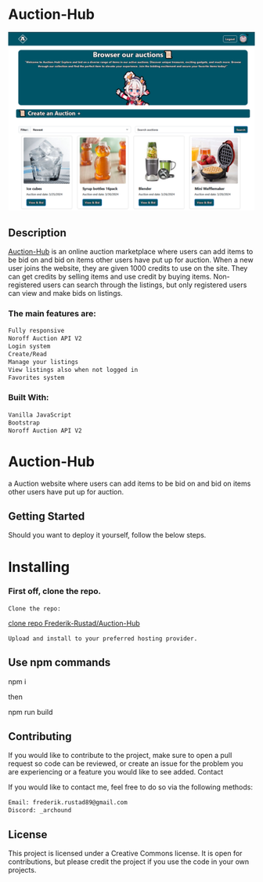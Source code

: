 # Auction-Hub

![image](assets/img/head1.PNG)

## Description

[Auction-Hub](https://frederik-rustad.github.io/Auction-Hub/index.html) is an online auction marketplace where users can add items to be bid on and bid on items other users have put up for auction. When a new user joins the website, they are given 1000 credits to use on the site. They can get credits by selling items and use credit by buying items. Non-registered users can search through the listings, but only registered users can view and make bids on listings.

### The main features are:

    Fully responsive
    Noroff Auction API V2
    Login system
    Create/Read
    Manage your listings
    View listings also when not logged in
    Favorites system

### Built With:

    Vanilla JavaScript
    Bootstrap
    Noroff Auction API V2
    


# Auction-Hub
a Auction website where users can add items to be bid on and bid on items other users have put up for auction.

## Getting Started

Should you want to deploy it yourself, follow the below steps.

# Installing

### First off, clone the repo.

    Clone the repo:

[clone repo Frederik-Rustad/Auction-Hub](https://github.com/Frederik-Rustad/Auction-Hub.git)

    Upload and install to your preferred hosting provider.



## Use npm commands

npm i

then

npm run build

## Contributing

If you would like to contribute to the project, make sure to open a pull request so code can be reviewed, or create an issue for the problem you are experiencing or a feature you would like to see added.
Contact

If you would like to contact me, feel free to do so via the following methods:
```
Email: frederik.rustad89@gmail.com
Discord: _archound
```
## License
This project is licensed under a Creative Commons license. It is open for contributions, but please credit the project if you use the code in your own projects.